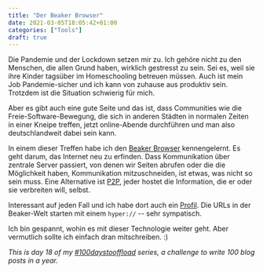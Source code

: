 ```yaml
---
title: "Der Beaker Browser"
date: 2021-03-05T18:05:42+01:00
categories: ["Tools"]
draft: true
---
```

Die Pandemie und der Lockdown setzen mir zu. Ich gehöre nicht zu den Menschen, die allen Grund haben, wirklich gestresst zu sein. Sei es, weil sie ihre Kinder tagsüber im Homeschooling betreuen müssen. Auch ist mein Job Pandemie-sicher und ich kann von zuhause aus produktiv sein. Trotzdem ist die Situation schwierig für mich.

Aber es gibt auch eine gute Seite und das ist, dass Communities wie die Freie-Software-Bewegung, die sich in anderen Städten in normalen Zeiten in einer Kneipe treffen, jetzt online-Abende durchführen und man also deutschlandweit dabei sein kann.

In einem dieser Treffen habe ich den [Beaker Browser](https://beakerbrowser.com/) kennengelernt. Es geht darum, das Internet neu zu erfinden. Dass Kommunikation über zentrale Server passiert, von denen wir Seiten abrufen oder die die Möglichkeit haben, Kommunikation mitzuschneiden, ist etwas, was nicht so sein muss. Eine Alternative ist [P2P](https://de.wikipedia.org/wiki/Peer-to-Peer), jeder hostet die Information, die er oder sie verbreiten will, selbst.

Interessant auf jeden Fall und ich habe dort auch ein [Profil](hyper://c9110fb43bc5c2b9499567effb881c64575f16d71605c907666407890ebdab1a/). Die URLs in der Beaker-Welt starten mit einem ``hyper://`` -- sehr sympatisch.

Ich bin gespannt, wohin es mit dieser Technologie weiter geht. Aber vermutlich sollte ich einfach dran mitschreiben. :)

_This is day 18 of my [#100daystooffload](https://100daystooffload.com/) series, a challenge to write 100 blog posts in a year._